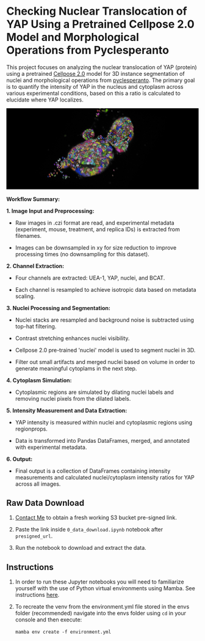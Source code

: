 <h1>Checking Nuclear Translocation of YAP Using a Pretrained Cellpose 2.0 Model and Morphological Operations from Pyclesperanto</h1>

This project focuses on analyzing the nuclear translocation of YAP (protein) using a pretrained [Cellpose 2.0](https://www.nature.com/articles/s41592-022-01663-4) model for 3D instance segmentation of nuclei and morphological operations from [pyclesperanto](https://github.com/clEsperanto/pyclesperanto_prototype). The primary goal is to quantify the intensity of YAP in the nucleus and cytoplasm across various experimental conditions, based on this a ratio is calculated to elucidate where YAP localizes.

![unfiltered_organoid_labels](./assets/unfiltered_organoids.png)

**Workflow Summary:**

**1. Image Input and Preprocessing:**

- Raw images in .czi format are read, and experimental metadata (experiment, mouse, treatment, and replica IDs) is extracted from filenames.

- Images can be downsampled in xy for size reduction to improve processing times (no downsampling for this dataset).

**2. Channel Extraction:**

- Four channels are extracted: UEA-1, YAP, nuclei, and BCAT.

- Each channel is resampled to achieve isotropic data based on metadata scaling.

**3. Nuclei Processing and Segmentation:**

- Nuclei stacks are resampled and background noise is subtracted using top-hat filtering.

- Contrast stretching enhances nuclei visibility.

- Cellpose 2.0 pre-trained 'nuclei' model is used to segment nuclei in 3D.

- Filter out small artifacts and merged nuclei based on volume in order to generate meaningful cytoplams in the next step.

**4. Cytoplasm Simulation:**

- Cytoplasmic regions are simulated by dilating nuclei labels and removing nuclei pixels from the dilated labels.

**5. Intensity Measurement and Data Extraction:**

- YAP intensity is measured within nuclei and cytoplasmic regions using regionprops.

- Data is transformed into Pandas DataFrames, merged, and annotated with experimental metadata.

**6. Output:**

- Final output is a collection of DataFrames containing intensity measurements and calculated nuclei/cytoplasm intensity ratios for YAP across all images.

<h2>Raw Data Download</h2>

1. [Contact Me](mailto:alberto.d.sanchez@ntnu.no) to obtain a fresh working S3 bucket pre-signed link.

2. Paste the link inside <code>0_data_download.ipynb</code> notebook after <code>presigned_url</code>.

3. Run the notebook to download and extract the data.

<h2>Instructions</h2>

1. In order to run these Jupyter notebooks you will need to familiarize yourself with the use of Python virtual environments using Mamba. See instructions [here](https://biapol.github.io/blog/mara_lampert/getting_started_with_mambaforge_and_python/readme.html).

2. To recreate the venv from the environment.yml file stored in the envs folder (recommended) navigate into the envs folder using <code>cd</code> in your console and then execute:

   <code>mamba env create -f environment.yml</code>
